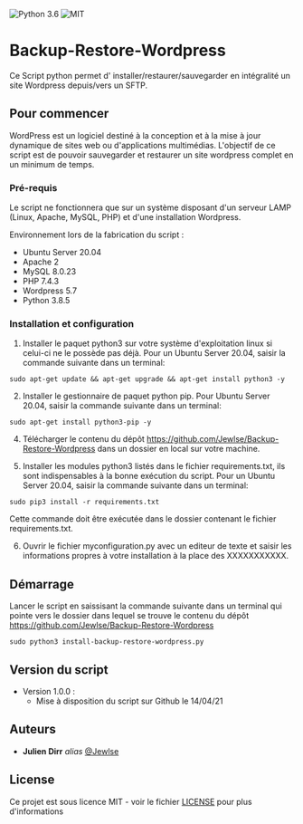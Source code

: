 ![Python 3.6](https://img.shields.io/badge/python-3.6%2B-green)
![MIT](https://img.shields.io/badge/license-MIT-green)

# Backup-Restore-Wordpress

Ce Script python permet d' installer/restaurer/sauvegarder en intégralité un site Wordpress depuis/vers un SFTP. 

## Pour commencer

WordPress est un logiciel destiné à la conception et à la mise à jour dynamique de sites web ou d'applications multimédias. L'objectif de ce script est de pouvoir sauvegarder et restaurer un site wordpress complet en un minimum de temps.

### Pré-requis

Le script ne fonctionnera que sur un système disposant d'un serveur LAMP (Linux, Apache, MySQL, PHP) et d'une installation Wordpress.

Environnement lors de la fabrication du script :

- Ubuntu Server 20.04
- Apache 2
- MySQL 8.0.23
- PHP 7.4.3
- Wordpress 5.7
- Python 3.8.5

### Installation et configuration

1) Installer le paquet python3 sur votre système d'exploitation linux si celui-ci ne le possède pas déjà. Pour un Ubuntu Server 20.04, saisir la commande suivante dans un terminal:
```shell
sudo apt-get update && apt-get upgrade && apt-get install python3 -y
```
2) Installer le gestionnaire de paquet python pip. Pour Ubuntu Server 20.04, saisir la commande suivante dans un terminal:
```shell
sudo apt-get install python3-pip -y
```
4) Télécharger le contenu du dépôt https://github.com/Jewlse/Backup-Restore-Wordpress dans un dossier en local sur votre machine.

5) Installer les modules python3 listés dans le fichier requirements.txt, ils sont indispensables à la bonne exécution du script. Pour un Ubuntu Server 20.04, saisir la commande suivante dans un terminal:
```shell
sudo pip3 install -r requirements.txt
```
Cette commande doit être exécutée dans le dossier contenant le fichier requirements.txt.

6) Ouvrir le fichier myconfiguration.py avec un editeur de texte et saisir les informations propres à votre installation à la place des XXXXXXXXXXX.

## Démarrage

Lancer le script en saissisant la commande suivante dans un terminal qui pointe vers le dossier dans lequel se trouve le contenu du dépôt https://github.com/Jewlse/Backup-Restore-Wordpress

```shell
sudo python3 install-backup-restore-wordpress.py
```

## Version du script

* Version 1.0.0 : 
    * Mise à disposition du script sur Github le 14/04/21

## Auteurs
* **Julien Dirr** _alias_ [@Jewlse](https://github.com/Jewlse)

## License

Ce projet est sous licence MIT - voir le fichier [LICENSE](https://github.com/Jewlse/Backup-Restore-Wordpress/blob/main/LICENSE) pour plus d'informations



